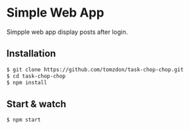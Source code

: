 # Simple Web App

Simpple web app display posts after login. 

## Installation
```bash
$ git clone https://github.com/tomzdon/task-chop-chop.git
$ cd task-chop-chop
$ npm install
```

## Start & watch

```bash
$ npm start
```
